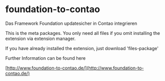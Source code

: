 foundation-to-contao
====================

Das Framework Foundation updatesicher in Contao integrieren

This is the meta packages. You only need all files if you omit installing the extension via extension manager. 

If you have already installed the extension, just download 'files-package'

Further Information can be found here

[http://www.foundation-to-contao.de/](http://www.foundation-to-contao.de/)
